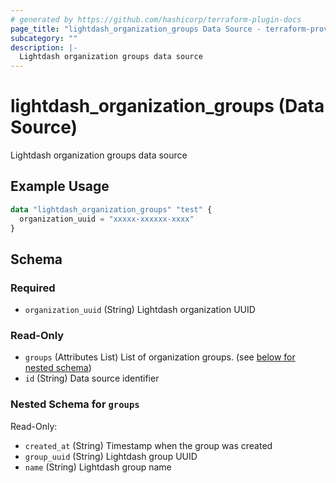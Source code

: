 ```yaml
---
# generated by https://github.com/hashicorp/terraform-plugin-docs
page_title: "lightdash_organization_groups Data Source - terraform-provider-lightdash"
subcategory: ""
description: |-
  Lightdash organization groups data source
---
```


# lightdash_organization_groups (Data Source)

Lightdash organization groups data source

## Example Usage

```terraform
data "lightdash_organization_groups" "test" {
  organization_uuid = "xxxxx-xxxxxx-xxxx"
}
```

<!-- schema generated by tfplugindocs -->
## Schema

### Required

- `organization_uuid` (String) Lightdash organization UUID

### Read-Only

- `groups` (Attributes List) List of organization groups. (see [below for nested schema](#nestedatt--groups))
- `id` (String) Data source identifier

<a id="nestedatt--groups"></a>
### Nested Schema for `groups`

Read-Only:

- `created_at` (String) Timestamp when the group was created
- `group_uuid` (String) Lightdash group UUID
- `name` (String) Lightdash group name
